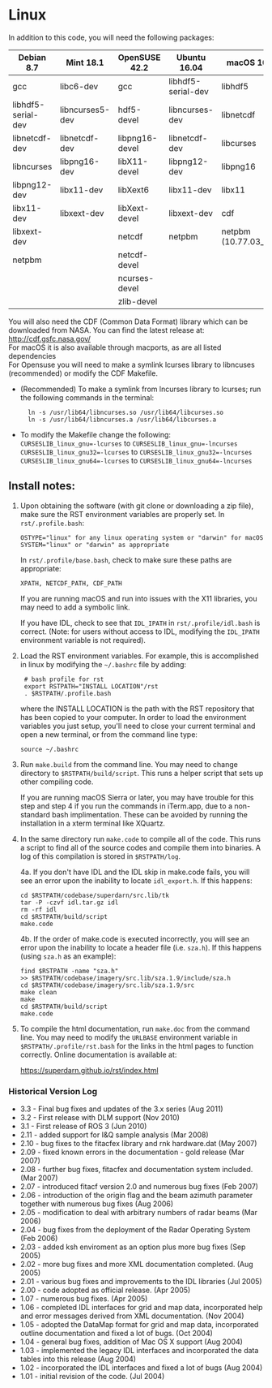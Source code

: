 # Linux 

In addition to this code, you will need the following packages:

Debian 8.7 | Mint 18.1 | OpenSUSE 42.2 | Ubuntu 16.04 | macOS 10.12.4
---------- | --------- | ------------- | ------------ | --------------
gcc | libc6-dev | gcc | libhdf5-serial-dev | libhdf5
libhdf5-serial-dev | libncurses5-dev | hdf5-devel | libncurses-dev | libnetcdf
libnetcdf-dev | libnetcdf-dev | libpng16-devel | libnetcdf-dev | libcurses
libncurses | libpng16-dev | libX11-devel | libpng12-dev | libpng16
libpng12-dev | libx11-dev | libXext6 | libx11-dev | libx11
libx11-dev | libxext-dev | libXext-devel | libxext-dev | cdf
libxext-dev | | netcdf | netpbm | netpbm (10.77.03_2+x11)
netpbm | | netcdf-devel | |
 | | | ncurses-devel | |
 | | | zlib-devel | |

You will also need the CDF (Common Data Format) library which can be downloaded from NASA.
You can find the latest release at: http://cdf.gsfc.nasa.gov/  
For macOS it is also available through macports, as are all listed dependencies  
For Opensuse you will need to make a symlink lcurses library to libncuses (recommended) or modify the CDF Makefile. 
* (Recommended) To make a symlink from lncurses library to lcurses; run the following commands in the terminal:

        ln -s /usr/lib64/libncurses.so /usr/lib64/libcurses.so
        ln -s /usr/lib64/libncurses.a /usr/lib64/libcurses.a

* To modify the Makefile change the following:  
`CURSESLIB_linux_gnu=-lcurses` to `CURSESLIB_linux_gnu=-lncurses`  
`CURSESLIB_linux_gnu32=-lcurses` to `CURSESLIB_linux_gnu32=-lncurses`  
`CURSESLIB_linux_gnu64=-lcurses` to `CURSESLIB_linux_gnu64=-lncurses`  

## Install notes:


1. Upon obtaining the software (with git clone or downloading a zip file), make sure the RST
   environment variables are properly set.   In `rst/.profile.bash`:

       OSTYPE="linux" for any linux operating system or "darwin" for macOS
       SYSTEM="linux" or "darwin" as appropriate

   In `rst/.profile/base.bash`, check to make sure these paths are appropriate:

   `XPATH, NETCDF_PATH, CDF_PATH`

   If you are running macOS and run into issues with the X11 libraries, you may
   need to add a symbolic link.

   If you have IDL, check to see that `IDL_IPATH` in `rst/.profile/idl.bash` is correct.
   (Note: for users without access to IDL, modifying the `IDL_IPATH` environment variable is
   not required).

2. Load the RST environment variables.  For example, this is accomplished in linux by modifying
   the `~/.bashrc` file by adding:

        # bash profile for rst
        export RSTPATH="INSTALL LOCATION"/rst
        . $RSTPATH/.profile.bash

   where the INSTALL LOCATION is the path with the RST repository that has been copied to your
   computer.  In order to load the environment variables you just setup, you'll need to close 
   your current terminal and open a new terminal, or from the command line type:
   
       source ~/.bashrc

3. Run `make.build` from the command line.  You may need to change directory to `$RSTPATH/build/script`.
   This runs a helper script that sets up other compiling code.

   If you are running macOS Sierra or later, you may have trouble for this step
   and step 4 if you run the commands in iTerm.app, due to a non-standard bash
   implimentation.  These can be avoided by running the installation in a
   xterm terminal like XQuartz.

4. In the same directory run `make.code` to compile all of the code.
   This runs a script to find all of the source codes and compile them into binaries.
   A log of this compilation is stored in `$RSTPATH/log`.

   4a.	 If you don't have IDL and the IDL skip in make.code fails, you will see an error
   	 upon the inability to locate `idl_export.h`.  If this happens:

	 ```
	 cd $RSTPATH/codebase/superdarn/src.lib/tk
	 tar -P -czvf idl.tar.gz idl
	 rm -rf idl
	 cd $RSTPATH/build/script
	 make.code
	 ```

   4b.	 If the order of make.code is executed incorrectly, you will see an error upon
   	 the inability to locate a header file (i.e. `sza.h`).  If this happens (using
	 `sza.h` as an example):

	 ```
	 find $RSTPATH -name "sza.h"
	 >> $RSTPATH/codebase/imagery/src.lib/sza.1.9/include/sza.h
	 cd $RSTPATH/codebase/imagery/src.lib/sza.1.9/src
	 make clean
	 make
	 cd $RSTPATH/build/script
	 make.code
	 ```

5. To compile the html documentation, run `make.doc` from the command line. You may need
   to modify the `URLBASE` environment variable in `$RSTPATH/.profile/rst.bash` for the
   links in the html pages to function correctly.  Online documentation is available at:

   https://superdarn.github.io/rst/index.html


### Historical Version Log


- 3.3   -  Final bug fixes and updates of the 3.x series (Aug 2011)
- 3.2   -  First release with DLM support (Nov 2010)
- 3.1   -  First release of ROS 3 (Jun 2010)
- 2.11  -  added support for I&Q sample analysis (Mar 2008)
- 2.10  -  bug fixes to the fitacfex library and rnk hardware.dat (May 2007)
- 2.09  -  fixed known errors in the documentation - gold release (Mar 2007)
- 2.08  -  further bug fixes, fitacfex and documentation system
           included. (Mar 2007)
- 2.07  -  introduced fitacf version 2.0 and numerous bug fixes (Feb 2007)
- 2.06  -  introduction of the origin flag and the beam azimuth parameter
           together with numerous bug fixes (Aug 2006)
- 2.05  -  modification to deal with arbitrary numbers of radar beams (Mar 2006)
- 2.04  -  bug fixes from the deployment of the Radar Operating System (Feb 2006)
- 2.03  -  added ksh enviroment as an option plus more bug fixes (Sep 2005)
- 2.02  -  more bug fixes and more XML documentation completed. (Aug 2005)
- 2.01  -  various bug fixes and improvements to the IDL libraries (Jul 2005)
- 2.00  -  code adopted as official release. (Apr 2005)
- 1.07  -  numerous bug fixes. (Apr 2005)
- 1.06  -  completed IDL interfaces for grid and map data, incorporated help
           and error messages derived from XML documentation. (Nov 2004)
- 1.05  -  adopted the DataMap format for grid and map data, incorporated
           outline documentation and fixed a lot of bugs. (Oct 2004)
- 1.04  -  general bug fixes, addition of Mac OS X support (Aug 2004)
- 1.03  -  implemented the legacy IDL interfaces and incorporated the
           data tables into this release (Aug 2004)
- 1.02  -  incorporated the IDL interfaces and fixed a lot of bugs (Aug 2004)
- 1.01  -  initial revision of the code. (Jul 2004)
